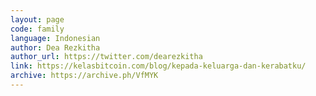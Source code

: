 ```yaml
---
layout: page
code: family
language: Indonesian
author: Dea Rezkitha
author_url: https://twitter.com/dearezkitha
link: https://kelasbitcoin.com/blog/kepada-keluarga-dan-kerabatku/
archive: https://archive.ph/VfMYK
---
```


